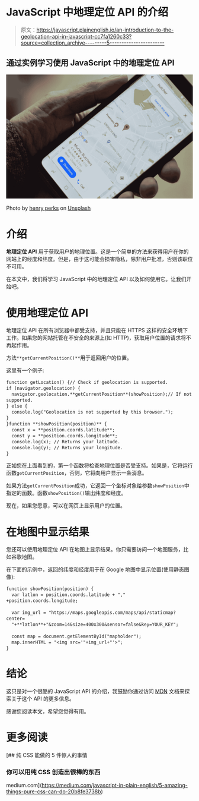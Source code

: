# JavaScript 中地理定位 API 的介绍

> 原文：<https://javascript.plainenglish.io/an-introduction-to-the-geolocation-api-in-javascript-cc7fa1260c33?source=collection_archive---------5----------------------->

## 通过实例学习使用 JavaScript 中的地理定位 API

![](img/8cb3eb1f1aaba7d057d94a30014b65b1.png)

Photo by [henry perks](https://unsplash.com/@hjkp?utm_source=medium&utm_medium=referral) on [Unsplash](https://unsplash.com?utm_source=medium&utm_medium=referral)

# 介绍

**地理定位 API** 用于获取用户的地理位置。这是一个简单的方法来获得用户在你的网站上的经度和纬度。但是，由于这可能会损害隐私，除非用户批准，否则该职位不可用。

在本文中，我们将学习 JavaScript 中的地理定位 API 以及如何使用它。让我们开始吧。

# 使用地理定位 API

地理定位 API 在所有浏览器中都受支持，并且只能在 HTTPS 这样的安全环境下工作。如果您的网站托管在不安全的来源上(如 HTTP)，获取用户位置的请求将不再起作用。

方法`**getCurrentPosition()**`用于返回用户的位置。

这里有一个例子:

```
function getLocation() {// Check if geolocation is supported.
if (navigator.geolocation) {
  navigator.geolocation.**getCurrentPosition**(showPosition);// If not supported.
} else {
  console.log("Geolocation is not supported by this browser.");
}
}function **showPosition(position)** {
  const x = **position.coords.latitude**;
  const y = **position.coords.longitude**;
  console.log(x); // Returns your latitude.
  console.log(y); // Returns your longitude.
}
```

正如您在上面看到的，第一个函数将检查地理位置是否受支持。如果是，它将运行函数`getCurrentPosition`，否则，它将向用户显示一条消息。

如果方法`getCurrentPosition`成功，它返回一个坐标对象给参数`showPosition`中指定的函数。函数`showPosition()`输出纬度和经度。

现在，如果您愿意，可以在网页上显示用户的位置。

# 在地图中显示结果

您还可以使用地理定位 API 在地图上显示结果。你只需要访问一个地图服务，比如谷歌地图。

在下面的示例中，返回的纬度和经度用于在 Google 地图中显示位置(使用静态图像):

```
function showPosition(position) {
  var latlon = position.coords.latitude + "," +position.coords.longitude;

  var img_url = "https://maps.googleapis.com/maps/api/staticmap?center=
  "+**latlon**+"&zoom=14&size=400x300&sensor=false&key=YOUR_KEY";

  const map = document.getElementById("mapholder");
  map.innerHTML = "<img src='"+img_url+"'>";
}
```

# 结论

这只是对一个很酷的 JavaScript API 的介绍，我鼓励你通过访问 [MDN](https://developer.mozilla.org/en-US/docs/Web/API/Geolocation_API) 文档来探索关于这个 API 的更多信息。

感谢您阅读本文，希望您觉得有用。

# 更多阅读

[](https://medium.com/javascript-in-plain-english/5-amazing-things-pure-css-can-do-20b8fe3738b) [## 纯 CSS 能做的 5 件惊人的事情

### 你可以用纯 CSS 创造出很棒的东西

medium.com](https://medium.com/javascript-in-plain-english/5-amazing-things-pure-css-can-do-20b8fe3738b)